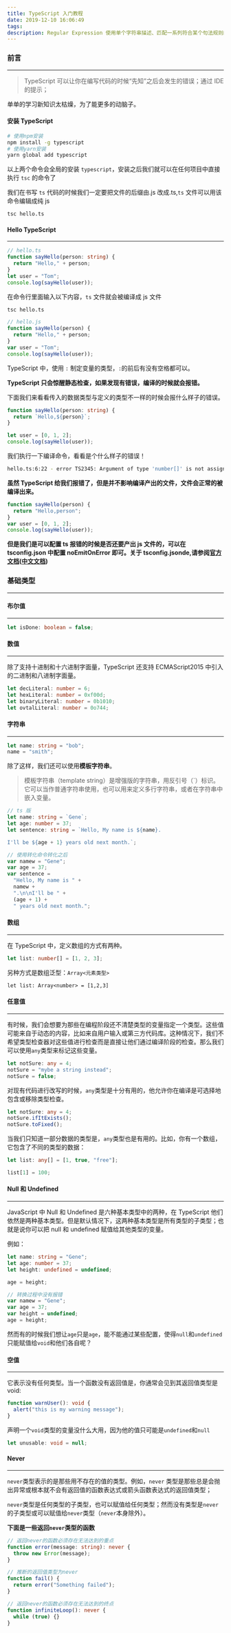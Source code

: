 ```yaml
---
title: TypeScript 入门教程
date: 2019-12-10 16:06:49
tags:
description: Regular Expression 使用单个字符串描述、匹配一系列符合某个句法规则的字符串。
---
```


### 前言

---

> TypeScript 可以让你在编写代码的时候“先知”之后会发生的错误；通过 IDE 的提示；

单单的学习新知识太枯燥，为了能更多的动脑子。

#### 安装 TypeScript

```bash
# 使用npm安装
npm install -g typescript
# 使用yarn安装
yarn global add typescript
```

以上两个命令会全局的安装 `typescript`，安装之后我们就可以在任何项目中直接执行 `tsc` 的命令了

我们在书写 `ts` 代码的时候我们一定要把文件的后缀由.js 改成.ts,`ts` 文件可以用该命令编辑成纯 js

```bash
tsc hello.ts
```

#### Hello TypeScript

---

```typescript
// hello.ts
function sayHello(person: string) {
  return "Hello," + person;
}
let user = "Tom";
console.log(sayHello(user));
```

在命令行里面输入以下内容，`ts` 文件就会被编译成 js 文件

```bash
tsc hello.ts
```

```typescript
// hello.js
function sayHello(person) {
  return "Hello," + person;
}
var user = "Tom";
console.log(sayHello(user));
```

TypeScript 中，使用 `:` 制定变量的类型，`:`的前后有没有空格都可以。

**TypeScript 只会惊醒静态检查，如果发现有错误，编译的时候就会报错。**

下面我们来看看传入的数据类型与定义的类型不一样的时候会报什么样子的错误。

```typescript
function sayHello(person: string) {
  return `Hello,${person}`;
}

let user = [0, 1, 2];
console.log(sayHello(user));
```

我们执行一下编译命令，看看是个什么样子的错误！

```bash
hello.ts:6:22 - error TS2345: Argument of type 'number[]' is not assignable to parameter of type 'string'.
```

**虽然 TypeScript 给我们报错了，但是并不影响编译产出的文件，文件会正常的被编译出来。**

```js
function sayHello(person) {
  return "Hello,person";
}
var user = [0, 1, 2];
console.log(sayHello(user));
```

**但是我们是可以配置 ts 报错的时候是否还要产出 js 文件的，可以在 tsconfig.json 中配置 noEmitOnError 即可。关于 tsconfig.jsonde,请参阅[官方文档](http://www.typescriptlang.org/docs/handbook/tsconfig-json.html)([中文文档](https://zhongsp.gitbooks.io/typescript-handbook/content/doc/handbook/tsconfig.json.html))**

### 基础类型

---

#### 布尔值

---

```ts
let isDone: boolean = false;
```

#### 数值

---

除了支持十进制和十六进制字面量，TypeScript 还支持 ECMAScript2015 中引入的二进制和八进制字面量。

```ts
let decLiteral: number = 6;
let hexLiteral: number = 0xf00d;
let binaryLiteral: number = 0b1010;
let ovtalLiteral: number = 0o744;
```

#### 字符串

---

```ts
let name: string = "bob";
name = "smith";
```

除了这样，我们还可以使用**模板字符串**。

> 模板字符串（template string）是增强版的字符串，用反引号（&#96;）标识。它可以当作普通字符串使用，也可以用来定义多行字符串，或者在字符串中嵌入变量。

```typescript
// ts 版
let name: string = `Gene`;
let age: number = 37;
let sentence: string = `Hello, My name is ${name}.

I'll be ${age + 1} years old next month.`;
```

```js
// 使用转化命令转化之后
var namew = "Gene";
var age = 37;
var sentence =
  "Hello, My name is " +
  namew +
  ".\n\nI'll be " +
  (age + 1) +
  " years old next month.";
```

#### 数组

---

在 TypeScript 中，定义数组的方式有两种。

```typescript
let list: number[] = [1, 2, 3];
```

另种方式是数组泛型：`Array<元素类型>`

```
let list: Array<number> = [1,2,3]
```

#### 任意值

---

有时候，我们会想要为那些在编程阶段还不清楚类型的变量指定一个类型。这些值可能来自于动态的内容，比如来自用户输入或第三方代码库。这种情况下，我们不希望类型检查器对这些值进行检查而是直接让他们通过编译阶段的检查。那么我们可以使用`any`类型来标记这些变量。

```ts
let notSure: any = 4;
notSure = "mybe a string instead";
notSure = false;
```

对现有代码进行改写的时候，`any`类型是十分有用的，他允许你在编译是可选择地包含或移除类型检查。

```ts
let notSure: any = 4;
notSure.ifItExists();
notSure.toFixed();
```

当我们只知道一部分数据的类型是，`any`类型也是有用的。比如，你有一个数组，它包含了不同的类型的数据：

```ts
let list: any[] = [1, true, "free"];

list[1] = 100;
```

#### Null 和 Undefined

---

JavaScript 中 Null 和 Undefined 是六种基本类型中的两种，在 TypeScript 他们依然是两种基本类型。但是默认情况下，这两种基本类型是所有类型的子类型；也就是说你可以把 null 和 undefined 赋值给其他类型的变量。

例如：

```typescript
let name: string = "Gene";
let age: number = 37;
let height: undefined = undefined;

age = height;
```

```js
// 转换过程中没有报错
var namew = "Gene";
var age = 37;
var height = undefined;
age = height;
```

然而有的时候我们想让`age`只是`age`，能不能通过某些配置，使得`null`和`undefined`只能赋值给`void`和他们各自呢？

#### 空值

---

它表示没有任何类型。当一个函数没有返回值是，你通常会见到其返回值类型是 void:

```ts
function warnUser(): void {
  alert("this is my warning message");
}
```

声明一个`void`类型的变量没什么大用，因为他的值只可能是`undefined`和`null`

```ts
let unusable: void = null;
```

#### Never

---

`never`类型表示的是那些用不存在的值的类型。例如，`never` 类型是那些总是会抛出异常或根本就不会有返回值的函数表达式或箭头函数表达式的返回值类型；

`never`类型是任何类型的子类型，也可以赋值给任何类型；然而没有类型是`never`的子类型或可以赋值给`never`类型（`never`本身除外）。

**下面是一些返回`never`类型的函数**

```ts
// 返回never的函数必须存在无法达到的重点
function error(message: string): never {
  throw new Error(message);
}

// 推断的返回值类型为never
function fail() {
  return error("Something failed");
}

// 返回never的函数必须存在无法达到的终点
function infiniteLoop(): never {
  while (true) {}
}
```
